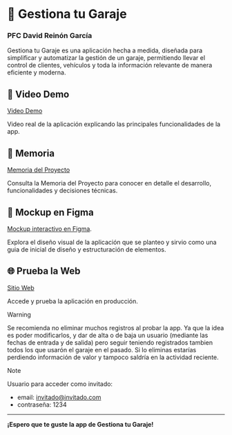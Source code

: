 # 🚗 Gestiona tu Garaje

### PFC David Reinón García

Gestiona tu Garaje es una aplicación hecha a medida, diseñada para simplificar y automatizar la gestión de un garaje, permitiendo llevar el control de clientes, vehículos y toda la información relevante de manera eficiente y moderna.

## 🎥 Video Demo

[Video Demo](https://floridauniversitaria-my.sharepoint.com/:v:/g/personal/darega_alumnatflorida_es/Ecpj1UcfnzZBusjcWwAoSLUBgs2wPcEncWR1sjl4zmj9ag?nav=eyJyZWZlcnJhbEluZm8iOnsicmVmZXJyYWxBcHAiOiJPbmVEcml2ZUZvckJ1c2luZXNzIiwicmVmZXJyYWxBcHBQbGF0Zm9ybSI6IldlYiIsInJlZmVycmFsTW9kZSI6InZpZXciLCJyZWZlcnJhbFZpZXciOiJNeUZpbGVzTGlua0NvcHkifX0&e=xLmJT9)

Video real de la aplicación explicando las principales funcionalidades de la app.

## 📄 Memoria

[Memoria del Proyecto](./Memoria/Memoria%20David%20Reinón%20-%20PFC%20Gestion%20Garaje%20App.pdf)

Consulta la Memoria del Proyecto para conocer en detalle el desarrollo, funcionalidades y decisiones técnicas.

## 🎨 Mockup en Figma

[Mockup interactivo en Figma](https://www.figma.com/design/KN0zCUW5FUQ9YSNDhAPuyB/WireFramer---Garage-Management?node-id=304-6052&p=f).

Explora el diseño visual de la aplicación que se planteo y sirvio como una guia de inicial de diseño y estructuración de elementos.

## 🌐 Prueba la Web

[Sitio Web](#)

Accede y prueba la aplicación en producción.

> [!WARNING]
> Se recomienda no eliminar muchos registros al probar la app. 
Ya que la idea es poder modificarlos, y dar de alta o de baja un usuario (mediante las fechas de entrada y de salida) pero seguir teniendo registrados tambien todos los que usarón el garaje en el pasado. Si lo eliminas estarías perdiendo información de valor y tampoco saldría en la actividad reciente.
>

> [!NOTE]
> Usuario para acceder como invitado:
>
> - email: <invitado@invitado.com>
> - contraseña: 1234
>

---

**¡Espero que te guste la app de Gestiona tu Garaje!**

